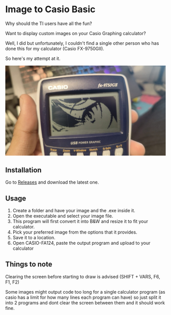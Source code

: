 # Image to Casio Basic

Why should the TI users have all the fun?

Want to display custom images on your Casio Graphing calculator?

Well, I did but unfortunately, I couldn't find a single other person who has done this for my calculator (Casio FX-9750GII).

So here's my attempt at it.

<img src="Images/Image 1.jpeg" alt="Image" width="600" />

## Installation

Go to [Releases]() and download the latest one.


## Usage

1. Create a folder and have your image and the .exe inside it.
2. Open the executable and select your image file.
3. This program will first convert it into B&W and resize it to fit your calculator.
4. Pick your preferred image from the options that it provides.
5. Save it to a location.
6. Open CASIO-FA124, paste the output program and upload to your calculator

## Things to note
Clearing the screen before starting to draw is advised
(SHIFT + VARS, F6, F1, F2)

Some images might output code too long for a single calculator program (as casio has a limit for how many lines each program can have) so just split it into 2 programs and dont clear the screen between them and it should work fine.

<img src="Images/1.jpg" alt="" width="270" />
<img src="Images/1.jpg" alt="" width="270" />
<img src="Images/1.jpg" alt="" width="270" />
<img src="Images/1.jpg" alt="" width="270" />
<img src="Images/1.jpg" alt="" width="270" />
<img src="Images/1.jpg" alt="" width="270" />

